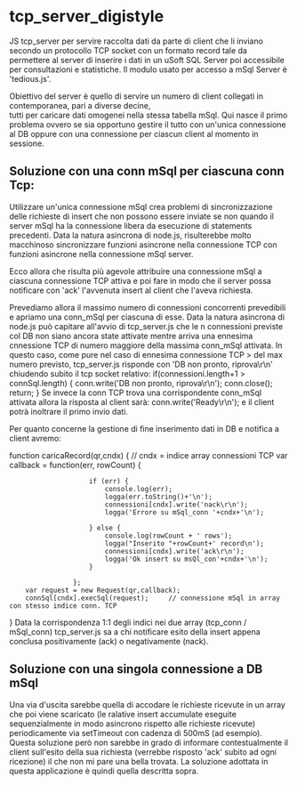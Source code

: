 # tcp_server_digistyle
JS tcp_server per servire raccolta dati da parte di client che li inviano secondo un protocollo TCP socket
con un formato record tale da permettere al server di inserire i dati in un uSoft SQL Server poi accessibile
per consultazioni e statistiche. Il modulo usato per accesso a mSql Server è 'tedious.js'.

Obiettivo del server è quello di servire un numero di client collegati in contemporanea, pari a diverse decine,  
tutti per caricare dati omogenei nella stessa tabella mSql. Qui nasce il primo problema ovvero se sia opportuno 
gestire il tutto con un'unica connessione al DB oppure con una connessione per ciascun client al momento in
sessione.

Soluzione con una conn mSql per ciascuna conn Tcp:
--------------------------------------------------
Utilizzare un'unica connessione mSql crea problemi di sincronizzazione delle richieste di insert che non
possono essere inviate se non quando il server mSql ha la connessione libera da esecuzione di statements 
precedenti. Data la natura asincrona di node.js, risulterebbe molto macchinoso sincronizzare funzioni 
asincrone nella connessione TCP con funzioni asincrone nella connessione mSql server.

Ecco allora che risulta più agevole attribuire una connessione mSql a ciascuna connessione TCP attiva e poi 
fare in modo che il server possa notificare con 'ack' l'avvenuta insert al client che l'aveva richiesta. 

Prevediamo allora il massimo numero di connessioni concorrenti prevedibili e apriamo una conn_mSql per ciascuna 
di esse. Data la natura asincrona di node.js può capitare all'avvio di tcp_server.js che le n connessioni
previste col DB non siano ancora state attivate mentre arriva una ennesima cnnessione TCP di numero maggiore
della massima conn_mSql attivata. In questo caso, come pure nel caso di ennesima connessione TCP > del max
numero previsto, tcp_server.js risponde con 'DB non pronto, riprova\r\n' chiudendo subito il tcp socket relativo:
	if(connessioni.length+1 > connSql.length) {
		conn.write('DB non pronto, riprova\r\n');
		conn.close();
		return;
	}
Se invece la conn TCP trova una corrispondente conn_mSql attivata allora la risposta al client sarà:
conn.write('Ready\r\n'); e il client potrà inoltrare il primo invio dati.

Per quanto concerne la gestione di fine inserimento dati in DB e notifica a client avremo:

function caricaRecord(qr,cndx) { // cndx = indice array connessioni TCP
       	var callback = function(err, rowCount) {
		   				
                        if (err) {
                            console.log(err);
							logga(err.toString()+'\n');
							connessioni[cndx].write('nack\r\n');
							logga('Errore su mSql_conn '+cndx+'\n');
							
                        } else {
                            console.log(rowCount + ' rows');
							logga("Inserito "+rowCount+' record\n');
							connessioni[cndx].write('ack\r\n');
							logga('Ok insert su msQl_con'+cndx+'\n');
                        }
						
                    };
		var request = new Request(qr,callback);
       	connSql[cndx].execSql(request);	   	// connessione mSql in array con stesso indice conn. TCP
}
Data la corrispondenza 1:1 degli indici nei due array (tcp_conn / mSql_conn) tcp_server.js sa a chi notificare 
esito della insert appena conclusa positivamente (ack) o negativamente (nack).


Soluzione con una singola connessione a DB mSql
-----------------------------------------------
Una via d'uscita sarebbe quella di accodare le richieste ricevute in un array che poi viene scaricato (le ralative
insert accumulate eseguite sequenzialmente in modo asincrono rispetto alle richieste ricevute) periodicamente 
via setTimeout con cadenza di 500mS (ad esempio). Questa soluzione però non sarebbe in grado di informare 
contestualmente il client sull'esito della sua richiesta (verrebbe risposto 'ack' subito ad ogni ricezione) il che 
non mi pare una bella trovata. La soluzione adottata in questa applicazione è quindi quella descritta sopra.



